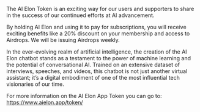 The AI Elon Token is an exciting way for our users and supporters to share in the success of our continued efforts at AI advancement.

By holding AI Elon and using it to pay for subscriptions, you will receive exciting benefits like a 20% discount on your membership and access to Airdrops. We will be issuing Airdrops weekly.

In the ever-evolving realm of artificial intelligence, the creation of the AI Elon chatbot stands as a testament to the power of machine learning and the potential of conversational AI. Trained on an extensive dataset of interviews, speeches, and videos, this chatbot is not just another virtual assistant; it’s a digital embodiment of one of the most influential tech visionaries of our time.

For more information on the AI Elon App Token you can go to: https://www.aielon.app/token/
